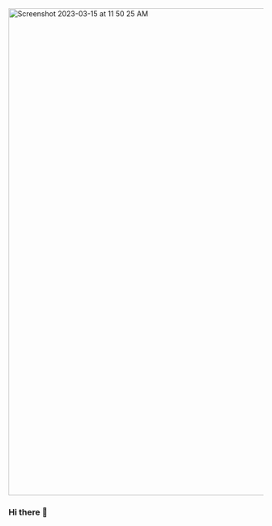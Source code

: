 <img width="960" alt="Screenshot 2023-03-15 at 11 50 25 AM" src="https://user-images.githubusercontent.com/97631462/225413194-eea90328-bf2a-4eae-8e39-f03a7bf080fb.png">



### Hi there 👋 


<!--
**AnastasiiaAsti/AnastasiiaAsti** is a ✨ _special_ ✨ repository because its `README.md` (this file) appears on your GitHub profile.

Here are some ideas to get you started:

- 🔭 I’m currently working on ...
- 🌱 I’m currently learning ...
- 👯 I’m looking to collaborate on ...
- 🤔 I’m looking for help with ...
- 💬 Ask me about ...
- 📫 How to reach me: ...
- 😄 Pronouns: ...
- ⚡ Fun fact: ...
-->
<!--
```
const ASTI = {
  pronouns: 'she' | 'her',
  profession: ['full-stack developer', 'frontend developer', 'software engineer'],
  code: ['Javascript', 'Python', 'HTML', 'CSS'],
  skills: ['React', 'Node', ],
  techCommunities: {
                        coorganizer: "AfroPython",
                        speaker: "Latinity",
                        mentor: "EducaTRANSforma"
                      },
 challenge: "I am doing the #100DaysOfCode challenge focused on react and typescript"
}
```
-->
